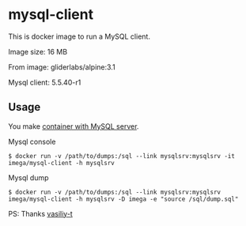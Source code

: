 # mysql-client

This is docker image to run a MySQL client.

Image size: 16 MB

From image: gliderlabs/alpine:3.1

Mysql client: 5.5.40-r1

## Usage
You make [container with MySQL server](http://imega.club/2015/04/30/docker-image-mysql).

Mysql console

```
$ docker run -v /path/to/dumps:/sql --link mysqlsrv:mysqlsrv -it imega/mysql-client -h mysqlsrv
```

Mysql dump

```
$ docker run -v /path/to/dumps:/sql --link mysqlsrv:mysqlsrv imega/mysql-client -h mysqlsrv -D imega -e "source /sql/dump.sql"
```
PS: Thanks [vasiliy-t](https://github.com/vasiliy-t)